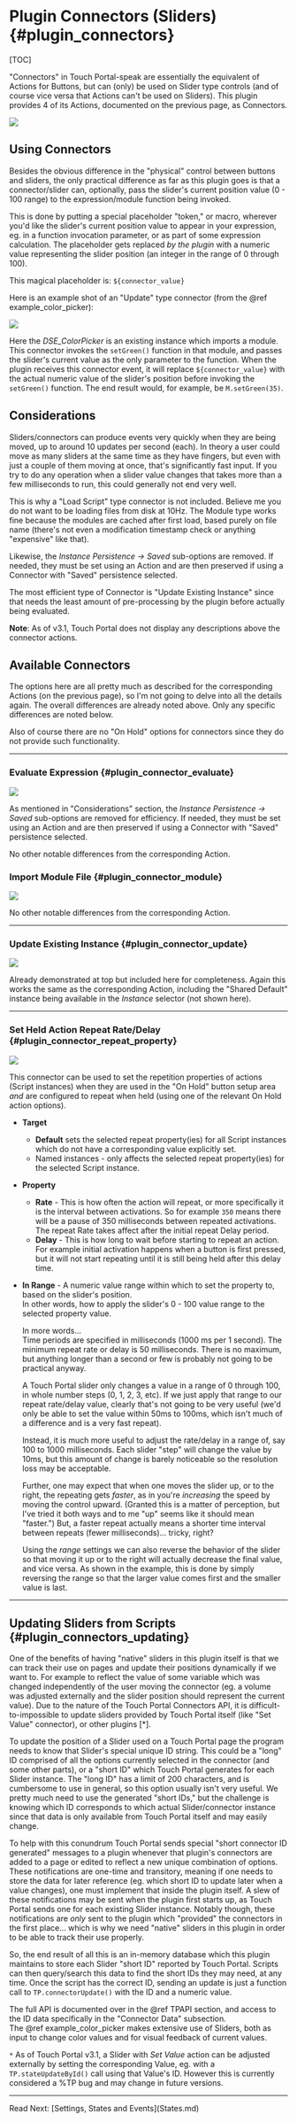 # Plugin Connectors (Sliders) {#plugin_connectors}

[TOC]

"Connectors" in Touch Portal-speak are essentially the equivalent of Actions for Buttons, but can (only) be used on Slider type controls (and of course vice versa that
Actions can't be used on Sliders). This plugin provides 4 of its Actions, documented on the previous page, as Connectors.

<img src="images/connectors/connectors-list.png">

## Using Connectors

Besides the obvious difference in the "physical" control between buttons and sliders, the only practical difference as far as this plugin goes is that a connector/slider can,
optionally, pass the slider's current position value (0 - 100 range) to the expression/module function being invoked.

This is done by putting a special placeholder "token," or macro, wherever you'd like the slider's current position value to appear in your expression,
eg. in a function invocation parameter, or as part of some expression calculation.
The placeholder gets replaced _by the plugin_ with a numeric value representing the slider position (an integer in the range of 0 through 100).

This magical placeholder is: `${connector_value}`

Here is an example shot of an "Update" type connector (from the @ref example_color_picker):

<a href="images/connectors/color-picker-update.png" target="fullSizeImg"><img src="images/connectors/color-picker-update.png"></a>

Here the _DSE_ColorPicker_ is an existing instance which imports a module. This connector invokes the `setGreen()` function in that module, and passes the slider's current
value as the only parameter to the function. When the plugin receives this connector event, it will replace `${connector_value}` with the actual numeric value
of the slider's position before invoking the `setGreen()` function. The end result would, for example, be `M.setGreen(35)`.

## Considerations
Sliders/connectors can produce events very quickly when they are being moved, up to around 10 updates per second (each). In theory a user could move as many sliders
at the same time as they have fingers, but even with just a couple of them moving at once, that's significantly fast input. If you try to do any operation when a slider
value changes that takes more than a few milliseconds to run, this could generally not end very well.

This is why a "Load Script" type connector is not included.
Believe me you do not want to be loading files from disk at 10Hz. The Module type works fine because the modules are cached after first load,
based purely on file name (there's not even a modification timestamp check or anything "expensive" like that).

Likewise, the _Instance Persistence -> Saved_ sub-options are removed. If needed, they must be set using an Action and are then preserved if using a Connector with "Saved" persistence selected.

The most efficient type of Connector is "Update Existing Instance" since that needs the least amount of pre-processing by the plugin before actually being evaluated.

__Note__: As of v3.1, Touch Portal does not display any descriptions above the connector actions.

## Available Connectors

The options here are all pretty much as described for the corresponding Actions (on the previous page), so I'm not going to delve into all the details again.
The overall differences are already noted above. Only any specific differences are noted below.

Also of course there are no "On Hold" options for connectors since they do not provide such functionality.

___
### Evaluate Expression {#plugin_connector_evaluate}

<a href="images/connectors/evaluate.png" target="fullSizeImg"><img src="images/connectors/evaluate.png"></a>

As mentioned in "Considerations" section, the _Instance Persistence -> Saved_ sub-options are removed for efficiency.
If needed, they must be set using an Action and are then preserved if using a Connector with "Saved" persistence selected.

No other notable differences from the corresponding Action.

### Import Module File {#plugin_connector_module}

<a href="images/connectors/module.png" target="fullSizeImg"><img src="images/connectors/module.png"></a>

No other notable differences from the corresponding Action.


---
### Update Existing Instance {#plugin_connector_update}

<a href="images/connectors/update.png" target="fullSizeImg"><img src="images/connectors/update.png"></a>

Already demonstrated at top but included here for completeness. Again this works the same as the corresponding Action,
including the "Shared Default" instance being available in the _Instance_ selector (not shown here).

---
### Set Held Action Repeat Rate/Delay {#plugin_connector_repeat_property}

<a href="images/connectors/repeat-property.png" target="fullSizeImg"><img src="images/connectors/repeat-property.png"></a>

This connector can be used to set the repetition properties of actions (Script instances) when they are
used in the "On Hold" button setup area _and_ are configured to repeat when held (using one of the relevant On Hold action options).

* **Target**
  * **Default** sets the selected repeat property(ies) for all Script instances which do not have a corresponding value explicitly set.
  * Named instances - only affects the selected repeat property(ies) for the selected Script instance.

* **Property**
  * **Rate** - This is how often the action will repeat, or more specifically it is the interval between activations. So for example `350` means
    there will be a pause of 350 milliseconds between repeated activations. The repeat Rate takes affect after the initial repeat Delay period.
  * **Delay** - This is how long to wait before starting to repeat an action. For example initial activation happens when a button is first pressed,
    but it will not start repeating until it is still being held after this delay time.

* **In Range** - A numeric value range within which to set the property to, based on the slider's position.<br/>
  In other words, how to apply the slider's 0 - 100 value range to the selected property value.

  In more words... <br/>
  Time periods are specified in milliseconds (1000 ms per 1 second). The minimum repeat rate or delay is 50 milliseconds. There is
  no maximum, but anything longer than a second or few is probably not going to be practical anyway.

  A Touch Portal slider only changes a value in a range of 0 through 100, in whole number steps (0, 1, 2, 3, etc). If we just apply that range to our
  repeat rate/delay value, clearly that's not going to be very useful (we'd only be able to set the value within 50ms to 100ms, which isn't much of
  a difference and is a very fast repeat).

  Instead, it is much more useful to adjust the rate/delay in a range of, say 100 to 1000 milliseconds. Each slider "step" will change the value
  by 10ms, but this amount of change is barely noticeable so the resolution loss may be acceptable.

  Further, one may expect that when one moves the slider up, or to the right, the repeating gets _faster_, as in you're _increasing_ the speed
  by moving the control upward. (Granted this is a matter of perception, but I've tried it both ways and to me "up" seems like it should mean "faster.")
  But, a faster repeat actually means a shorter time interval between repeats (fewer milliseconds)... tricky, right?

  Using the _range_ settings we can also reverse the behavior of the slider so that moving it up or to the right will actually decrease the final
  value, and vice versa. As shown in the example, this is done by simply reversing the range so that the larger value comes first and the smaller value
  is last.

---
## Updating Sliders from Scripts {#plugin_connectors_updating}

One of the benefits of having "native" sliders in this plugin itself is that we can track their use on pages and update their positions dynamically if we want to.
For example to reflect the value of some variable which was changed independently of the user moving the connector (eg. a volume was adjusted externally and the slider position
should represent the current value). Due to the nature of the Touch Portal Connectors API, it is difficult-to-impossible to update sliders provided by Touch Portal itself
(like "Set Value" connector), or other plugins [*].

To update the position of a Slider used on a Touch Portal page the program needs to know that Slider's special unique ID string. This could be a "long" ID comprised of
all the options currently selected in the connector (and some other parts), or a "short ID" which Touch Portal generates for each Slider instance. The "long ID" has a
limit of 200 characters, and is cumbersome to use in general, so this option usually isn't very useful. We pretty much need to use the generated "short IDs," but the
challenge is knowing which ID corresponds to which actual Slider/connector instance since that data is only available from Touch Portal itself and may easily change.

To help with this conundrum Touch Portal sends special "short connector ID generated" messages to a plugin whenever that plugin's connectors are added to a page or edited
to reflect a new unique combination of options. These notifications are one-time and transitory, meaning if one needs to store the data for later reference (eg. which
short ID to update later when a value changes), one must implement that inside the plugin itself. A slew of these notifications may be sent when the plugin first starts up,
as Touch Portal sends one for each existing Slider instance. Notably though, these notifications are _only_ sent to the plugin which "provided" the connectors in the first
place... which is why we need "native" sliders in this plugin in order to be able to track their use properly.

So, the end result of all this is an in-memory database which this plugin maintains to store each Slider "short ID" reported by Touch Portal. Scripts can then query/search
this data to find the short IDs they may need, at any time. Once the script has the correct ID, sending an update is just a function call to `TP.connectorUpdate()` with
the ID and a numeric value.

The full API is documented over in the @ref TPAPI section, and access to the ID data specifically in the "Connector Data" subsection.<br/>
The @ref example_color_picker makes extensive use of Sliders, both as input to change color values and for visual feedback of current values.

`*` As of Touch Portal v3.1, a Slider with _Set Value_ action can be adjusted externally by setting the corresponding Value, eg. with a `TP.stateUpdateById()` call using that Value's ID. However this is currently considered a %TP bug and may change in future versions.

---

<span class="next_section_button">
Read Next: [Settings, States and Events](States.md)
</span>
